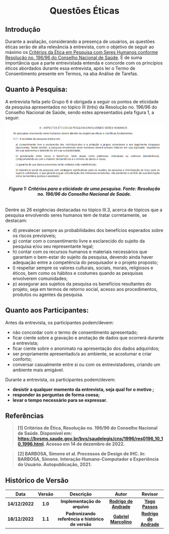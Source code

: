 <h1 align="center">Questões Éticas</h1>
 
## Introdução
Durante a avaliação, considerando a presença de usuários, as questões éticas serão de alta relevância à entrevista, com o objetivo de seguir ao máximo os [Critérios da Ética em Pesquisa com Seres Humanos conforme Resolução no. 196/96 do Conselho Nacional de Saúde](https://bvsms.saude.gov.br/bvs/saudelegis/cns/1996/res0196_10_10_1996.html). É de suma importância que a parte entrevistada entenda e concorde com os princípios éticos abordados durante essa entrevista, após ler o Termo de Consentimento presente em Termos, na aba Análise de Tarefas.

## Quanto à Pesquisa:
A entrevista feita pelo Grupo 6 é obrigada a seguir os pontos de eticidade da pesquisa apresentados no tópico III (três) da Resolução no. 196/96 do Conselho Nacional de Saúde, sendo estes apresentados pela figura 1, a seguir:

!["Aspectos éticos da pesquisa envolvendo seres humanos"](./images_questoes/etc_1.png)
<figcaption align='center'>
   <h6><b>Figura 1: Critérios para a eticidade de uma pesquisa. Fonte: Resolução no. 196/96 do Conselho Nacional de Saúde.</b></h6>
</figcaption>
</center>

Dentre as 26 exigências destacadas no tópico III.3, acerca de tópicos que a pesquisa envolvendo seres humanos tem de tratar corretamente, se destacam:
<ul>
  <li>d) prevalecer sempre as probabilidades dos benefícios esperados sobre os riscos previsíveis; </li>
  <li>g) contar com o consentimento livre e esclarecido do sujeito da pesquisa e/ou seu representante legal;
  <li>h) contar com os recursos humanos e materiais necessários que garantam o bem-estar do sujeito da pesquisa, devendo ainda haver adequação entre a competência do pesquisador e o projeto proposto;
  <li>l) respeitar sempre os valores culturais, sociais, morais, religiosos e éticos, bem como os hábitos e costumes quando as pesquisas envolverem comunidades;
  <li>p) assegurar aos sujeitos da pesquisa os benefícios resultantes do projeto, seja em termos de retorno social, acesso aos procedimentos, produtos ou agentes da pesquisa.</li>
</ul>

## Quanto aos Participantes:
Antes da entrevista, os participantes podem/devem:
<ul>
  <li>não concordar com o termo de consentimento apresentado; </li>
  <li>ficar ciente sobre a gravação e anotação de dados que ocorrerá durante a entrevista;
  <li>ficar ciente sobre o anonimato na apresentação dos dados adquiridos;
  <li>ser propriamente apresentado/a ao ambiente, se acostumar e criar conforto;
  <li>conversar casualmente entre si ou com os entrevistadores, criando um ambiente mais amigável.</li>
</ul>

Durante a entrevista, os participantes podem/devem:
<ul>
  <li><b>desistir a qualquer momento da entrevista, seja qual for o motivo </b)>; </li>
  <li>responder às perguntas de forma coesa;
  <li>levar o tempo necessário para se expressar.</li>
</ul>




## Referências

> [1] Critérios de Ética, Resolução no. 196/96 do Conselho Nacional de Saúde. Disponível em: https://bvsms.saude.gov.br/bvs/saudelegis/cns/1996/res0196_10_10_1996.html. Acesso em 14 de dezembro de 2022.

> [2] BARBOSA, Simone et al. Processos de Design de IHC. _In_: BARBOSA, Simone. **Interação Humano-Computador e Experiência do Usuário**. Autopublicação, 2021.

## Histórico de Versão

|    Data    | Versão |                   Descrição                   |                          Autor                          |                         Revisor                         |
| :--------: | :----: | :-------------------------------------------: | :-----------------------------------------------------: | :-----------------------------------------------------: |
| 14/12/2022 |  1.0   |           Implementação do arquivo            | [Rodrigo de Andrade](https://github.com/OrlandiRodrigo) |      [Yago Passos](https://github.com/yagompassos)      |
| 18/12/2022 |  1.1   | Padronizando referência e histórico de versão |  [Gabriel Marcolino](https://github.com/GabrielMR360)   | [Rodrigo de Andrade](https://github.com/OrlandiRodrigo) |

